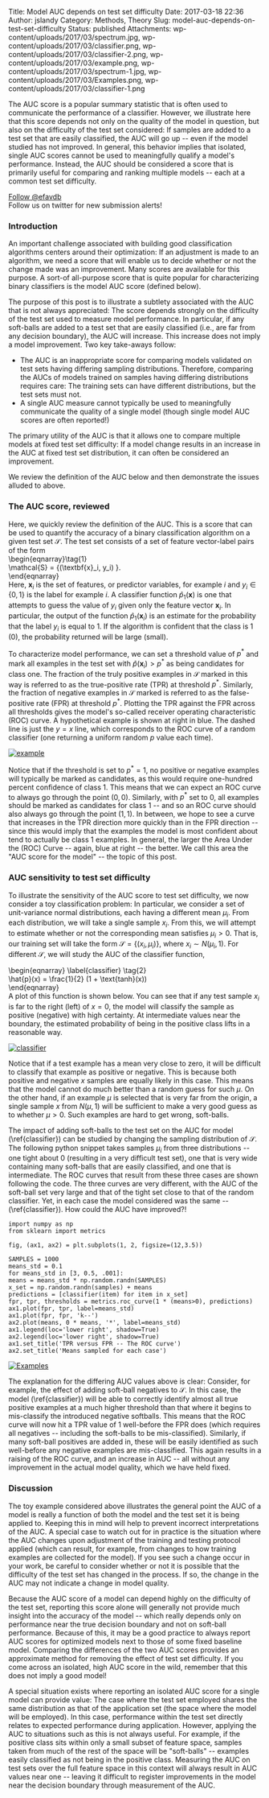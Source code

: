 Title: Model AUC depends on test set difficulty
Date: 2017-03-18 22:36
Author: jslandy
Category: Methods, Theory
Slug: model-auc-depends-on-test-set-difficulty
Status: published
Attachments: wp-content/uploads/2017/03/spectrum.jpg, wp-content/uploads/2017/03/classifier.png, wp-content/uploads/2017/03/classifier-2.png, wp-content/uploads/2017/03/example.png, wp-content/uploads/2017/03/spectrum-1.jpg, wp-content/uploads/2017/03/Examples.png, wp-content/uploads/2017/03/classifier-1.png

The AUC score is a popular summary statistic that is often used to communicate the performance of a classifier. However, we illustrate here that this score depends not only on the quality of the model in question, but also on the difficulty of the test set considered: If samples are added to a test set that are easily classified, the AUC will go up -- even if the model studied has not improved. In general, this behavior implies that isolated, single AUC scores cannot be used to meaningfully qualify a model's performance. Instead, the AUC should be considered a score that is primarily useful for comparing and ranking multiple models -- each at a common test set difficulty.

  
[Follow @efavdb](http://twitter.com/efavdb)  
Follow us on twitter for new submission alerts!

### Introduction

An important challenge associated with building good classification algorithms centers around their optimization: If an adjustment is made to an algorithm, we need a score that will enable us to decide whether or not the change made was an improvement. Many scores are available for this purpose. A sort-of all-purpose score that is quite popular for characterizing binary classifiers is the model AUC score (defined below).

The purpose of this post is to illustrate a subtlety associated with the AUC that is not always appreciated: The score depends strongly on the difficulty of the test set used to measure model performance. In particular, if any soft-balls are added to a test set that are easily classified (i.e., are far from any decision boundary), the AUC will increase. This increase does not imply a model improvement. Two key take-aways follow:

-   The AUC is an inappropriate score for comparing models validated on test sets having differing sampling distributions. Therefore, comparing the AUCs of models trained on samples having differing distributions requires care: The training sets can have different distributions, but the test sets must not.
-   A single AUC measure cannot typically be used to meaningfully communicate the quality of a single model (though single model AUC scores are often reported!)

The primary utility of the AUC is that it allows one to compare multiple models at fixed test set difficulty: If a model change results in an increase in the AUC at fixed test set distribution, it can often be considered an improvement.

We review the definition of the AUC below and then demonstrate the issues alluded to above.

### The AUC score, reviewed

Here, we quickly review the definition of the AUC. This is a score that can be used to quantify the accuracy of a binary classification algorithm on a given test set $\mathcal{S}$. The test set consists of a set of feature vector-label pairs of the form  
\begin{eqnarray}\tag{1}  
\mathcal{S} = \{(\textbf{x}_i, y_i) \}.  
\end{eqnarray}  
Here, $\textbf{x}_i$ is the set of features, or predictor variables, for example $i$ and $y_i \in \{0,1 \}$ is the label for example $i$. A classifier function $\hat{p}_1(\textbf{x})$ is one that attempts to guess the value of $y_i$ given only the feature vector $\textbf{x}_i$. In particular, the output of the function $\hat{p}_1(\textbf{x}_i)$ is an estimate for the probability that the label $y_i$ is equal to $1$. If the algorithm is confident that the class is $1$ ($0$), the probability returned will be large (small).

To characterize model performance, we can set a threshold value of $p^*$ and mark all examples in the test set with $\hat{p}(\textbf{x}_i) > p^*$ as being candidates for class one. The fraction of the truly positive examples in $\mathcal{S}$ marked in this way is referred to as the true-positive rate (TPR) at threshold $p^*$. Similarly, the fraction of negative examples in $\mathcal{S}$ marked is referred to as the false-positive rate (FPR) at threshold $p^*$. Plotting the TPR against the FPR across all thresholds gives the model's so-called receiver operating characteristic (ROC) curve. A hypothetical example is shown at right in blue. The dashed line is just the $y=x$ line, which corresponds to the ROC curve of a random classifier (one returning a uniform random $p$ value each time).

[![example]({static}/wp-content/uploads/2017/03/example.png)]({static}/wp-content/uploads/2017/03/example.png)

Notice that if the threshold is set to $p^* = 1$, no positive or negative examples will typically be marked as candidates, as this would require one-hundred percent confidence of class $1$. This means that we can expect an ROC curve to always go through the point $(0,0)$. Similarly, with $p^*$ set to $0$, all examples should be marked as candidates for class $1$ -- and so an ROC curve should also always go through the point $(1,1)$. In between, we hope to see a curve that increases in the TPR direction more quickly than in the FPR direction -- since this would imply that the examples the model is most confident about tend to actually be class $1$ examples. In general, the larger the Area Under the (ROC) Curve -- again, blue at right -- the better. We call this area the "AUC score for the model" -- the topic of this post.

### AUC sensitivity to test set difficulty

To illustrate the sensitivity of the AUC score to test set difficulty, we now consider a toy classification problem: In particular, we consider a set of unit-variance normal distributions, each having a different mean $\mu_i$. From each distribution, we will take a single sample $x_i$. From this, we will attempt to estimate whether or not the corresponding mean satisfies $\mu_i > 0$. That is, our training set will take the form $\mathcal{S} = \{(x_i, \mu_i)\}$, where $x_i \sim N(\mu_i, 1)$. For different $\mathcal{S}$, we will study the AUC of the classifier function,

\begin{eqnarray} \label{classifier} \tag{2}  
\hat{p}(x) = \frac{1}{2} (1 + \text{tanh}(x))  
\end{eqnarray}  
A plot of this function is shown below. You can see that if any test sample $x_i$ is far to the right (left) of $x=0$, the model will classify the sample as positive (negative) with high certainty. At intermediate values near the boundary, the estimated probability of being in the positive class lifts in a reasonable way.

[![classifier]({static}/wp-content/uploads/2017/03/classifier-2.png)]({static}/wp-content/uploads/2017/03/classifier-2.png)

Notice that if a test example has a mean very close to zero, it will be difficult to classify that example as positive or negative. This is because both positive and negative $x$ samples are equally likely in this case. This means that the model cannot do much better than a random guess for such $\mu$. On the other hand, if an example $\mu$ is selected that is very far from the origin, a single sample $x$ from $N(\mu, 1)$ will be sufficient to make a very good guess as to whether $\mu > 0$. Such examples are hard to get wrong, soft-balls.

The impact of adding soft-balls to the test set on the AUC for model (\ref{classifier}) can be studied by changing the sampling distribution of $\mathcal{S}$. The following python snippet takes samples $\mu_i$ from three distributions -- one tight about $0$ (resulting in a very difficult test set), one that is very wide containing many soft-balls that are easily classified, and one that is intermediate. The ROC curves that result from these three cases are shown following the code. The three curves are very different, with the AUC of the soft-ball set very large and that of the tight set close to that of the random classifier. Yet, in each case the model considered was the same -- (\ref{classifier}). How could the AUC have improved?!

```  
import numpy as np  
from sklearn import metrics

fig, (ax1, ax2) = plt.subplots(1, 2, figsize=(12,3.5))

SAMPLES = 1000  
means_std = 0.1  
for means_std in [3, 0.5, .001]:  
means = means_std * np.random.randn(SAMPLES)  
x_set = np.random.randn(samples) + means  
predictions = [classifier(item) for item in x_set]  
fpr, tpr, thresholds = metrics.roc_curve(1 * (means>0), predictions)  
ax1.plot(fpr, tpr, label=means_std)  
ax1.plot(fpr, fpr, 'k--')  
ax2.plot(means, 0 * means, '*', label=means_std)  
ax1.legend(loc='lower right', shadow=True)  
ax2.legend(loc='lower right', shadow=True)  
ax1.set_title('TPR versus FPR -- The ROC curve')  
ax2.set_title('Means sampled for each case')  
```

[![Examples]({static}/wp-content/uploads/2017/03/Examples.png)]({static}/wp-content/uploads/2017/03/Examples.png)

The explanation for the differing AUC values above is clear: Consider, for example, the effect of adding soft-ball negatives to $\mathcal{S}$. In this case, the model (\ref{classifier}) will be able to correctly identify almost all true positive examples at a much higher threshold than that where it begins to mis-classify the introduced negative softballs. This means that the ROC curve will now hit a TPR value of $1$ well-before the FPR does (which requires all negatives -- including the soft-balls to be mis-classified). Similarly, if many soft-ball positives are added in, these will be easily identified as such well-before any negative examples are mis-classified. This again results in a raising of the ROC curve, and an increase in AUC -- all without any improvement in the actual model quality, which we have held fixed.

### Discussion

The toy example considered above illustrates the general point the AUC of a model is really a function of both the model and the test set it is being applied to. Keeping this in mind will help to prevent incorrect interpretations of the AUC. A special case to watch out for in practice is the situation where the AUC changes upon adjustment of the training and testing protocol applied (which can result, for example, from changes to how training examples are collected for the model). If you see such a change occur in your work, be careful to consider whether or not it is possible that the difficulty of the test set has changed in the process. If so, the change in the AUC may not indicate a change in model quality.

Because the AUC score of a model can depend highly on the difficulty of the test set, reporting this score alone will generally not provide much insight into the accuracy of the model -- which really depends only on performance near the true decision boundary and not on soft-ball performance. Because of this, it may be a good practice to always report AUC scores for optimized models next to those of some fixed baseline model. Comparing the differences of the two AUC scores provides an approximate method for removing the effect of test set difficulty. If you come across an isolated, high AUC score in the wild, remember that this does not imply a good model!

A special situation exists where reporting an isolated AUC score for a single model can provide value: The case where the test set employed shares the same distribution as that of the application set (the space where the model will be employed). In this case, performance within the test set directly relates to expected performance during application. However, applying the AUC to situations such as this is not always useful. For example, if the positive class sits within only a small subset of feature space, samples taken from much of the rest of the space will be "soft-balls" -- examples easily classified as not being in the positive class. Measuring the AUC on test sets over the full feature space in this context will always result in AUC values near one -- leaving it difficult to register improvements in the model near the decision boundary through measurement of the AUC.

